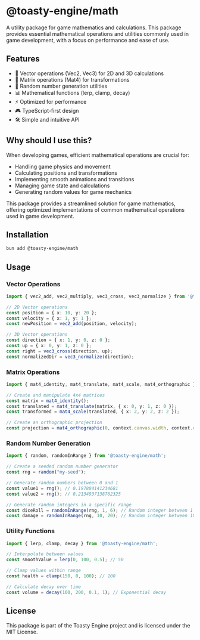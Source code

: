 # @toasty-engine/math
    
<!-- automd:badges color="yellow" name="@toasty-engine/math" license codecov no-npmDownloads -->
<!-- /automd -->

A utility package for game mathematics and calculations. This package provides essential mathematical operations and utilities commonly used in game development, with a focus on performance and ease of use.

## Features

- 📐 Vector operations (Vec2, Vec3) for 2D and 3D calculations
- 🔢 Matrix operations (Mat4) for transformations
- 🎲 Random number generation utilities
- 📊 Mathematical functions (lerp, clamp, decay)
- ⚡ Optimized for performance
- 🎮 TypeScript-first design
- 🛠️ Simple and intuitive API

## Why should I use this?

When developing games, efficient mathematical operations are crucial for:
- Handling game physics and movement
- Calculating positions and transformations
- Implementing smooth animations and transitions
- Managing game state and calculations
- Generating random values for game mechanics

This package provides a streamlined solution for game mathematics, offering optimized implementations of common mathematical operations used in game development.

## Installation

```sh
bun add @toasty-engine/math
```

## Usage

### Vector Operations

```typescript
import { vec2_add, vec2_multiply, vec3_cross, vec3_normalize } from '@toasty-engine/math';

// 2D Vector operations
const position = { x: 10, y: 20 };
const velocity = { x: 1, y: 1 };
const newPosition = vec2_add(position, velocity);

// 3D Vector operations
const direction = { x: 1, y: 0, z: 0 };
const up = { x: 0, y: 1, z: 0 };
const right = vec3_cross(direction, up);
const normalizedDir = vec3_normalize(direction);
```

### Matrix Operations

```typescript
import { mat4_identity, mat4_translate, mat4_scale, mat4_orthographic } from '@toasty-engine/math';

// Create and manipulate 4x4 matrices
const matrix = mat4_identity();
const translated = mat4_translate(matrix, { x: 0, y: 1, z: 0 });
const transformed = mat4_scale(translated, { x: 2, y: 2, z: 2 });

// Create an orthographic projection
const projection = mat4_orthographic(0, context.canvas.width, context.canvas.height, 0, -1, 1);
```

### Random Number Generation

```typescript
import { random, randomInRange } from '@toasty-engine/math';

// Create a seeded random number generator
const rng = random("my-seed");

// Generate random numbers between 0 and 1
const value1 = rng(); // 0.197884141234681
const value2 = rng(); // 0.2134937138762325

// Generate random integers in a specific range
const diceRoll = randomInRange(rng, 1, 6); // Random integer between 1 and 6
const damage = randomInRange(rng, 10, 20); // Random integer between 10 and 20
```

### Utility Functions

```typescript
import { lerp, clamp, decay } from '@toasty-engine/math';

// Interpolate between values
const smoothValue = lerp(0, 100, 0.5); // 50

// Clamp values within range
const health = clamp(150, 0, 100); // 100

// Calculate decay over time
const volume = decay(100, 200, 0.1, 1); // Exponential decay
```

## License

This package is part of the Toasty Engine project and is licensed under the MIT License.

<!-- automd:contributors author="story75" -->
<!-- /automd -->

<!-- automd:with-automd -->
<!-- /automd -->
